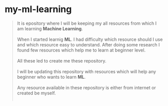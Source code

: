 # my-ml-learning

> It is epository where I will be keeping my all resources from which I am learning **Machine Learning**.<br><br>
> When I started learnig **ML**. I had difficulty which resource should I use and which resource easy to understand. After doing some research I found few resources which help me to learn at beginner level. <br><br>
> All these led to create me these repository.<br><br>
> I will be updating this repository with resources which will help any beginner who wants to learn **ML**. <br><br>
> Any resource available in these repository is either from internet or created be myself.<br><br>
